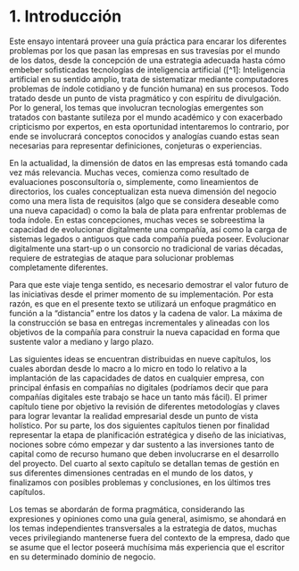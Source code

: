 # 1. Introducción

Este ensayo intentará proveer una guía práctica para encarar los diferentes problemas por los que pasan las empresas en sus travesías por el mundo de los datos, desde la concepción de una estrategia adecuada hasta cómo embeber sofisticadas tecnologías de inteligencia artificial ([^1]: Inteligencia artificial en su sentido amplio, trata de sistematizar mediante computadores problemas de índole cotidiano y de función humana)  en sus procesos. Todo tratado desde un punto de vista pragmático y con espíritu de divulgación. Por lo general, los temas que involucran tecnologías emergentes son tratados con bastante sutileza por el mundo académico y con exacerbado cripticismo por expertos, en esta oportunidad intentaremos lo contrario, por ende se involucrará conceptos conocidos y analogías cuando estas sean necesarias para representar definiciones, conjeturas o experiencias.

En la actualidad, la dimensión de datos en las empresas está tomando cada vez más relevancia. Muchas veces, comienza como resultado de evaluaciones posconsultoría o, simplemente, como lineamientos de directorios, los cuales conceptualizan esta nueva dimensión del negocio como una mera lista de requisitos (algo que se considera deseable como una nueva capacidad) o como la bala de plata para enfrentar problemas de toda índole. En estas concepciones, muchas veces se sobreestima la capacidad de evolucionar digitalmente una compañía, así como la carga de sistemas legados o antiguos que cada compañía pueda poseer. Evolucionar digitalmente una start-up o un consorcio no tradicional de varias décadas, requiere de estrategias de ataque para solucionar problemas completamente diferentes.

Para que este viaje tenga sentido, es necesario demostrar el valor futuro de las iniciativas desde el primer momento de su implementación. Por esta razón, es que en el presente texto se utilizará un enfoque pragmático en función a la “distancia” entre los datos y la cadena de valor. La máxima de la construcción se basa en entregas incrementales y alineadas con los objetivos de la compañía para construir la nueva capacidad en forma que sustente valor a mediano y largo plazo.

Las siguientes ideas se encuentran distribuidas en nueve capítulos, los cuales abordan desde lo macro a lo micro en todo lo relativo a la implantación de las capacidades de datos en cualquier empresa, con principal énfasis en compañías no digitales (podríamos decir que para compañías digitales este trabajo se hace un tanto más fácil). El primer capítulo tiene por objetivo la revisión de diferentes metodologías y claves para lograr levantar la realidad empresarial desde un punto de vista holístico. Por su parte, los dos siguientes capítulos tienen por finalidad representar la etapa de planificación estratégica y diseño de las iniciativas, nociones sobre cómo empezar y dar sustento a las inversiones tanto de capital como de recurso humano que deben involucrarse en el desarrollo del proyecto. Del cuarto al sexto capítulo se detallan temas de gestión en sus diferentes dimensiones centradas en el mundo de los datos, y finalizamos con posibles problemas y conclusiones, en los últimos tres capítulos.

Los temas se abordarán de forma pragmática, considerando las expresiones y opiniones como una guía general, asimismo, se ahondará en los temas independientes transversales a la estrategia de datos, muchas veces privilegiando mantenerse fuera del contexto de la empresa, dado que se asume que el lector poseerá muchísima más experiencia que el escritor en su determinado dominio de negocio.